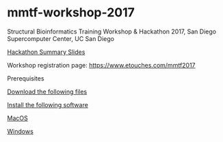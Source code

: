 # mmtf-workshop-2017
Structural Bioinformatics Training Workshop &amp; Hackathon 2017, San Diego Supercomputer Center, UC San Diego

[Hackathon Summary Slides](9-hackathon/MMTF2017-Summary.pdf)

Workshop registration page: <https://www.etouches.com/mmtf2017>

Prerequisites

[Download the following files](setup/FileDownload.pdf)


[Install the following software](setup/SoftwareSetup.pdf)


[MacOS](setup/GitHub_Eclipse_Setup_MacOS.pdf)

[Windows](setup/GitHub_Eclipse_Setup_Windows.pdf)


